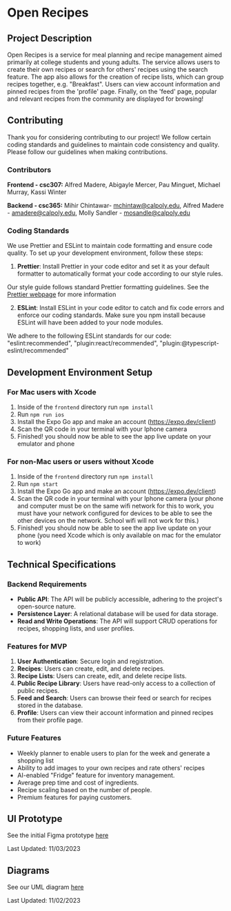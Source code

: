 

# Open Recipes

## Project Description

Open Recipes is a service for meal planning and recipe management aimed primarily at college students and young adults. The service allows users to create their own recipes or search for others' recipes using the search feature. The app also allows for the creation of recipe lists, which can group recipes together, e.g. "Breakfast". Users can view account information and pinned recipes from the 'profile' page. Finally, on the 'feed' page, popular and relevant recipes from the community are displayed for browsing!


## Contributing

Thank you for considering contributing to our project! We follow certain coding standards and guidelines to maintain code consistency and quality. Please follow our guidelines when making contributions.

### Contributors

**Frontend - csc307:**
Alfred Madere,
Abigayle Mercer,
Pau Minguet,
Michael Murray,
Kassi Winter

**Backend - csc365:**
Mihir Chintawar- mchintaw@calpoly.edu, 
Alfred Madere - amadere@calpoly.edu,
Molly Sandler - mosandle@calpoly.edu


### Coding Standards

We use Prettier and ESLint to maintain code formatting and ensure code quality.
To set up your development environment, follow these steps:

1. **Prettier**: Install Prettier in your code editor and set it as your default formatter to automatically format your code according to our style rules.

Our style guide follows standard Prettier formatting guidelines. See the [Prettier webpage](https://prettier.io/docs/en/why-prettier) for more information

2. **ESLint**: Install ESLint in your code editor to catch and fix code errors and enforce our coding standards. Make sure you npm install because ESLint will have been added to your node modules.

We adhere to the following ESLint standards for our code:
"eslint:recommended",
"plugin:react/recommended",
"plugin:@typescript-eslint/recommended"


## Development Environment Setup 

### For Mac users with Xcode

1. Inside of the `frontend` directory run `npm install`
2. Run `npm run ios`
3. Install the Expo Go app and make an account (https://expo.dev/client)
4. Scan the QR code in your terminal with your Iphone camera
5. Finished! you should now be able to see the app live update on your emulator and phone

### For non-Mac users or users without Xcode

1. Inside of the `frontend` directory run `npm install`
2. Run `npm start`
3. Install the Expo Go app and make an account (https://expo.dev/client)
4. Scan the QR code in your terminal with your Iphone camera (your phone and computer must be on the same wifi network for this to work, you must have your network configured for devices to be able to see the other devices on the network. School wifi will not work for this.)
5. Finished! you should now be able to see the app live update on your phone (you need Xcode which is only available on mac for the emulator to work)

## Technical Specifications

### Backend Requirements
- **Public API**: The API will be publicly accessible, adhering to the project's open-source nature.
- **Persistence Layer**: A relational database will be used for data storage.
- **Read and Write Operations**: The API will support CRUD operations for recipes, shopping lists, and user profiles.

### Features for MVP
1. **User Authentication**: Secure login and registration.
2. **Recipes**: Users can create, edit, and delete recipes.
3. **Recipe Lists**: Users can create, edit, and delete recipe lists.
5. **Public Recipe Library**: Users have read-only access to a collection of public recipes.
6. **Feed and Search**: Users can browse their feed or search for recipes stored in the database.
7. **Profile**: Users can view their account information and pinned recipes from their profile page.
   
### Future Features
- Weekly planner to enable users to plan for the week and generate a shopping list
- Ability to add images to your own recipes and rate others' recipes
- AI-enabled "Fridge" feature for inventory management.
- Average prep time and cost of ingredients.
- Recipe scaling based on the number of people.
- Premium features for paying customers.

## UI Prototype
See the initial Figma prototype [here](https://www.figma.com/file/Rjw4vkBVjuUWTl80Z0OY7t/Mobile-App-Wire-Frame?type=design&node-id=0%3A1&mode=design&t=m4IlCNr30s8LjF4p-1)

Last Updated: 11/03/2023

## Diagrams
See our UML diagram [here](https://github.com/AlfredMadere/open-recipes/wiki/Open-Recipes-UML)

Last Updated: 11/02/2023

